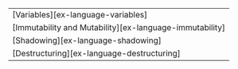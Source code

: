 ||
|--------|
| [Variables][ex-language-variables] |
| [Immutability and Mutability][ex-language-immutability] |
| [Shadowing][ex-language-shadowing] |
| [Destructuring][ex-language-destructuring] |
